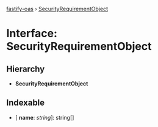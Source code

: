 [fastify-oas](../README.md) › [SecurityRequirementObject](securityrequirementobject.md)

# Interface: SecurityRequirementObject

## Hierarchy

* **SecurityRequirementObject**

## Indexable

* \[ **name**: *string*\]: string[]
